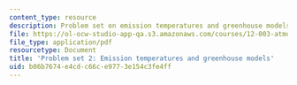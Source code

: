 ```yaml
---
content_type: resource
description: Problem set on emission temperatures and greenhouse models.
file: https://ol-ocw-studio-app-qa.s3.amazonaws.com/courses/12-003-atmosphere-ocean-and-climate-dynamics-fall-2008/b06b7674e4cdc66ce9773e154c3fe4ff_homework2.pdf
file_type: application/pdf
resourcetype: Document
title: 'Problem set 2: Emission temperatures and greenhouse models'
uid: b06b7674-e4cd-c66c-e977-3e154c3fe4ff
---
```

